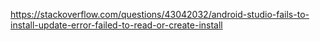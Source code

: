 ﻿https://stackoverflow.com/questions/43042032/android-studio-fails-to-install-update-error-failed-to-read-or-create-install
